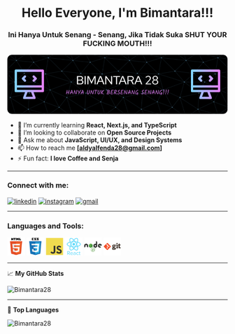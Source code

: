 <h1 align="center">Hello Everyone, I'm Bimantara!!!</h1>
<h3 align="center">Ini Hanya Untuk Senang - Senang, Jika Tidak Suka SHUT YOUR FUCKING MOUTH!!!</h3>

![Bimantara28](img/github-header-image.png)

- 🌱 I’m currently learning **React, Next.js, and TypeScript**
- 👯 I’m looking to collaborate on **Open Source Projects**
- 💬 Ask me about **JavaScript, UI/UX, and Design Systems**
- 📫 How to reach me **[aldyalfenda28@gmail.com]**
- ⚡ Fun fact: **I love Coffee and Senja**

---

<h3 align="left">Connect with me:</h3>
<p align="left">
  <a href="https://linkedin.com/in/yourprofile" target="blank"><img align="center" src="https://cdn.jsdelivr.net/npm/simple-icons@v4/icons/linkedin.svg" alt="linkedin" height="30" width="40" /></a>
  <a href="https://instagram.com/yourprofile" target="blank"><img align="center" src="https://cdn.jsdelivr.net/npm/simple-icons@v4/icons/instagram.svg" alt="instagram" height="30" width="40" /></a>
  <a href="mailto:youremail@example.com" target="blank"><img align="center" src="https://cdn.jsdelivr.net/npm/simple-icons@v4/icons/gmail.svg" alt="gmail" height="30" width="40" /></a>
</p>

---

<h3 align="left">Languages and Tools:</h3>
<p align="left">
  <img src="https://raw.githubusercontent.com/devicons/devicon/master/icons/html5/html5-original-wordmark.svg" alt="html5" width="40" height="40"/>
  <img src="https://raw.githubusercontent.com/devicons/devicon/master/icons/css3/css3-original-wordmark.svg" alt="css3" width="40" height="40"/>
  <img src="https://raw.githubusercontent.com/devicons/devicon/master/icons/javascript/javascript-original.svg" alt="javascript" width="40" height="40"/>
  <img src="https://raw.githubusercontent.com/devicons/devicon/master/icons/react/react-original-wordmark.svg" alt="react" width="40" height="40"/>
  <img src="https://raw.githubusercontent.com/devicons/devicon/master/icons/nodejs/nodejs-original-wordmark.svg" alt="nodejs" width="40" height="40"/>
  <img src="https://raw.githubusercontent.com/devicons/devicon/master/icons/git/git-original-wordmark.svg" alt="git" width="40" height="40"/>
</p>

---

📈 **My GitHub Stats**

<p align="left">
  <img src="https://github-readme-stats.vercel.app/api?username=Bimantara28&show_icons=true&theme=radical" alt="Bimantara28" />
</p>

---

🎯 **Top Languages**

<p align="left">
  <img src="https://github-readme-stats.vercel.app/api/top-langs?username=Bimantara28&show_icons=true&locale=en&layout=compact&theme=radical" alt="Bimantara28" />
</p>
